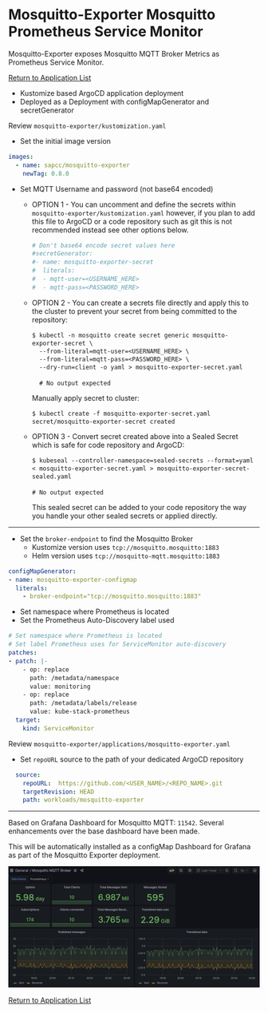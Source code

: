 # Mosquitto-Exporter Mosquitto Prometheus Service Monitor

Mosquitto-Exporter exposes Mosquitto MQTT Broker Metrics as Prometheus Service Monitor.

[Return to Application List](../../)

* Kustomize based ArgoCD application deployment
* Deployed as a Deployment with configMapGenerator and secretGenerator

Review `mosquitto-exporter/kustomization.yaml`

* Set the initial image version

```yaml
images:
  - name: sapcc/mosquitto-exporter
    newTag: 0.8.0
```

* Set MQTT Username and password (not base64 encoded)

  * OPTION 1 - You can uncomment and define the secrets within `mosquitto-exporter/kustomization.yaml` however, if you plan to add this file to ArgoCD or a code repository such as git this is not recommended instead see other options below.

    ```yaml
    # Don't base64 encode secret values here
    #secretGenerator:
    #- name: mosquitto-exporter-secret
    #  literals:
    #  - mqtt-user=<USERNAME_HERE>
    #  - mqtt-pass=<PASSWORD_HERE>
    ```

  * OPTION 2 - You can create a secrets file directly and apply this to the cluster to prevent your secret from being committed to the repository:

    ```shell
    $ kubectl -n mosquitto create secret generic mosquitto-exporter-secret \
      --from-literal=mqtt-user=<USERNAME_HERE> \
      --from-literal=mqtt-pass=<PASSWORD_HERE> \
      --dry-run=client -o yaml > mosquitto-exporter-secret.yaml

      # No output expected
    ```

    Manually apply secret to cluster:

    ```shell
    $ kubectl create -f mosquitto-exporter-secret.yaml 
    secret/mosquitto-exporter-secret created
    ```

  * OPTION 3 - Convert secret created above into a Sealed Secret which is safe for code repository and ArgoCD:

    ```shell
    $ kubeseal --controller-namespace=sealed-secrets --format=yaml < mosquitto-exporter-secret.yaml > mosquitto-exporter-secret-sealed.yaml

    # No output expected
    ```

    This sealed secret can be added to your code repository the way you handle your other sealed secrets or applied directly.

---

* Set the `broker-endpoint` to find the Mosquitto Broker
  * Kustomize version uses `tcp://mosquitto.mosquitto:1883`
  * Helm version uses `tcp://mosquitto-mqtt.mosquitto:1883`

```yaml
configMapGenerator:
- name: mosquitto-exporter-configmap
  literals:
    - broker-endpoint="tcp://mosquitto.mosquitto:1883"
```

* Set namespace where Prometheus is located
* Set the Prometheus Auto-Discovery label used

```yaml
# Set namespace where Prometheus is located
# Set label Prometheus uses for ServiceMonitor auto-discovery
patches:
- patch: |-
    - op: replace
      path: /metadata/namespace
      value: monitoring
    - op: replace
      path: /metadata/labels/release
      value: kube-stack-prometheus
  target:
    kind: ServiceMonitor
```

Review `mosquitto-exporter/applications/mosquitto-exporter.yaml`

* Set `repoURL` source to the path of your dedicated ArgoCD repository

```yaml
  source:
    repoURL:  https://github.com/<USER_NAME>/<REPO_NAME>.git
    targetRevision: HEAD
    path: workloads/mosquitto-exporter
```

---

Based on Grafana Dashboard for Mosquitto MQTT: `11542`. Several enhancements over the base dashboard have been made.

This will be automatically installed as a configMap Dashboard for Grafana as part of the Mosquitto Exporter deployment.

![Grafana Dashboard using exporter](grafana_dashboard_11542.png)

[Return to Application List](../../)
